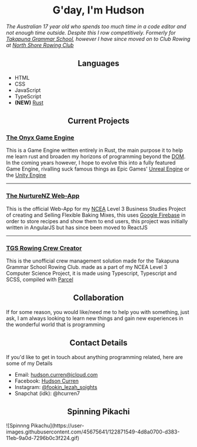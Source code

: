 <h1 align="center">G'day, I'm Hudson</h1>

<em>The Australian 17 year old who spends too much time in a code editor and not enough time outside. Despite this I row competitively. Formerly for [Takapuna Grammar School](https://tgsrowing.org.nz), however I have since moved on to Club Rowing at [North Shore Rowing Club](https://www.northshorerowing.club) </em>


<h2 align="center">Languages</h2>

  - HTML
  - CSS
  - JavaScript
  - TypeScript
  - **(NEW)** [Rust](https://rust-lang.org)

<h2 align="center">Current Projects</h2>

### [The Onyx Game Engine](https://github.com/d3rpp/Onyx)
This is a Game Engine written entirely in Rust, the main purpose it to help me learn rust and broaden my horizons of programming beyond the [DOM](https://mzl.la/3zJ2o4d). In the coming years however, I hope to evolve this into a fully featured Game Engine, rivalling suck famous things as Epic Games' [Unreal Engine](https://www.unrealengine.com) or the [Unity Engine](https://unity.com)

---

### [The NurtureNZ Web-App](https://github.com/d3rpp/nnz)
This is the official Web-App for my [NCEA](https://ncea.education.govt.nz) Level 3 Business Studies Project of creating and Selling Flexible Baking Mixes, this uses [Google Firebase](https://firebase.google.com) in order to store recipes and show them to end users, this project was initially written in AngularJS but has since been moved to ReactJS

---

### [TGS Rowing Crew Creator](https://github.com/d3rpp/tgs-crew-creator)
This is the unofficial crew management solution made for the Takapuna Grammar School Rowing Club. made as a part of my NCEA Level 3 Computer Science Project, it is made using Typescript, Typescript and SCSS, compiled with [Parcel](https://v2.parceljs.org)

<h2 align="center">Collaboration</h2>
If for some reason, you would like/need me to help you with something, just ask, I am always looking to learn new things and gain new experiences in the wonderful world that is programming

<h2 align="center">Contact Details</h2>
If you'd like to get in touch about anything programming related, here are some of my Details

  - Email: [hudson.curren@icloud.com](mailto:hudson.curren@icloud.com?subject=Github%20Contact)
  - Facebook: [Hudson Curren](https://www.facebook.com/FookinLehzahSoights)
  - Instagram: [@fookin_lezah_soights](https://www.instagram.com/fookin_lezah_soights/)
  - Snapchat (idk): @hcurren7

<h2 align="center">Spinning Pikachi</h2>
![Spinnng Pikachu](https://user-images.githubusercontent.com/45675641/122871549-4d8a0700-d383-11eb-9a0d-7296b0c3f224.gif)

<!--
**d3rpp/d3rpp** is a ✨ _special_ ✨ repository because its `README.md` (this file) appears on your GitHub profile.

Here are some ideas to get you started:

- 🔭 I’m currently working on ...
- 🌱 I’m currently learning ...
- 👯 I’m looking to collaborate on ...
- 🤔 I’m looking for help with ...
- 💬 Ask me about ...
- 📫 How to reach me: ...
- 😄 Pronouns: ...
- ⚡ Fun fact: ...
-->
